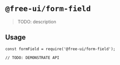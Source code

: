 # `@free-ui/form-field`

> TODO: description

## Usage

```
const formField = require('@free-ui/form-field');

// TODO: DEMONSTRATE API
```
